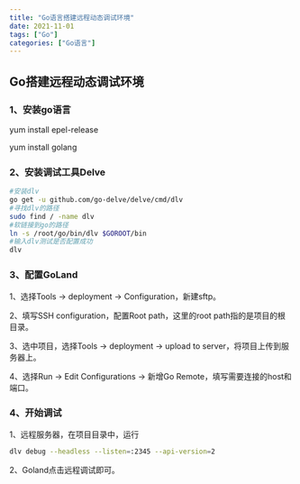 ```yaml
---
title: "Go语言搭建远程动态调试环境"
date: 2021-11-01
tags: ["Go"]
categories: ["Go语言"]
---
```


## Go搭建远程动态调试环境

### 1、安装go语言

yum install epel-release

yum install golang

### 2、安装调试工具Delve

```bash
#安装dlv
go get -u github.com/go-delve/delve/cmd/dlv
#寻找dlv的路径
sudo find / -name dlv
#软链接到go的路径
ln -s /root/go/bin/dlv $GOROOT/bin
#输入dlv测试是否配置成功
dlv
```

### 3、配置GoLand

1、选择Tools -> deployment -> Configuration，新建sftp。

2、填写SSH configuration，配置Root path，这里的root path指的是项目的根目录。

3、选中项目，选择Tools -> deployment  -> upload to server，将项目上传到服务器上。

4、选择Run -> Edit Configurations -> 新增Go Remote，填写需要连接的host和端口。

### 4、开始调试

1、远程服务器，在项目目录中，运行

```sh
dlv debug --headless --listen=:2345 --api-version=2
```

2、Goland点击远程调试即可。

